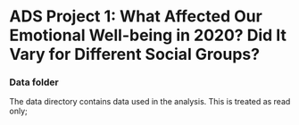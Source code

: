# ADS Project 1:  What Affected Our Emotional Well-being in 2020? Did It Vary for Different Social Groups?
### Data folder

The data directory contains data used in the analysis. This is treated as read only; 
